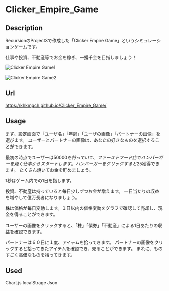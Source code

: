 # Clicker_Empire_Game


## Description
RecursionのProject3で作成した「Clicker Empire Game」というシミュレーションゲームです。

仕事や投資、不動産等でお金を稼ぎ、一攫千金を目指しましょう！

![Clicker Empire Game1](https://user-images.githubusercontent.com/101968115/168043134-f33a8d05-849e-482f-ba12-5ef9ec300d02.jpg)

![Clicker Empire Game2](https://user-images.githubusercontent.com/101968115/168043170-449bce34-bbac-40a8-b381-7407c971083d.jpg)


## Url
https://khkmgch.github.io/Clicker_Empire_Game/

## Usage
まず、設定画面で「ユーザ名」「年齢」「ユーザの画像」「パートナーの画像」を選びます。
ユーザーとパートナーの画像は、あなたの好きなものを選択することができます。

最初の時点でユーザーは$50000を持っていて、ファーストフード店でハンバーガーを焼く仕事からスタートします。
ハンバーガーをクリックすると$25獲得できます。
たくさん焼いてお金を貯めましょう。

1秒はゲーム内での1日を指します。

投資、不動産は持っていると毎日少しずつお金が増えます。
一日当たりの収益を増やして億万長者になりましょう。

株は価格が毎日変動します。１日以内の価格変動をグラフで確認して売却し、現金を得ることができます。

ユーザーの画像をクリックすると、「株」「債券」「不動産」による1日あたりの収益を確認できます。

パートナーは６０日に１度、アイテムを拾ってきます。
パートナーの画像をクリックすると拾ってきたアイテムを確認でき、売ることができます。
まれに、ものすごく高価なものを拾ってきます。

## Used
Chart.js
localStrage
Json
